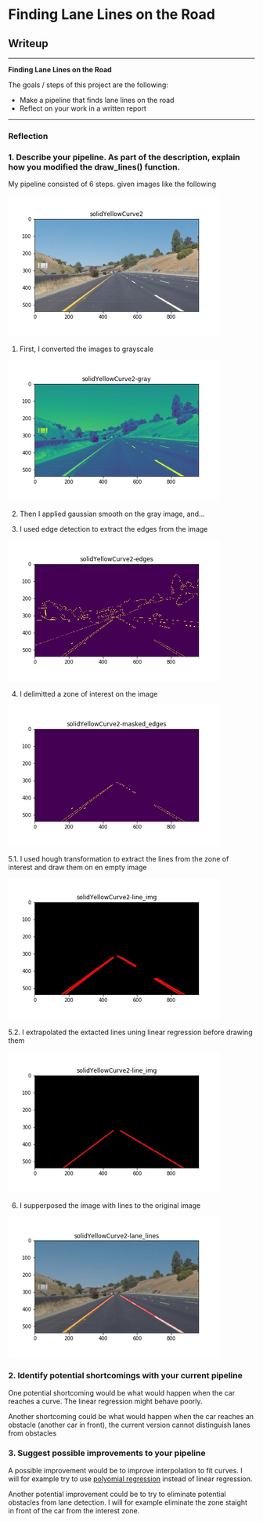 # **Finding Lane Lines on the Road** 

## Writeup

---

**Finding Lane Lines on the Road**

The goals / steps of this project are the following:
* Make a pipeline that finds lane lines on the road
* Reflect on your work in a written report


[//]: # (Image References)

[original]: ./report/original.jpg "Original image"
[gray]: ./report/gray.jpg "Gay image"
[edges]: ./report/edges.jpg "Edges"
[masked_edges]: ./report/masked_edges.jpg "Zone of interest"
[line_img]: ./report/line_img.jpg "Lines on an empty image"
[line_img_extrapolated]: ./report/line_img_extrapolated.jpg "extrapolated lines on an empty image"
[lane_lines]: ./report/lane_lines.jpg "Original image with lane lines added"

---

### Reflection

### 1. Describe your pipeline. As part of the description, explain how you modified the draw_lines() function.

My pipeline consisted of 6 steps. given images like the following

![alt text][original]

1. First, I converted the images to grayscale

![alt text][gray]

2. Then I applied gaussian smooth on the gray image, and...

3. I used edge detection to extract the edges from the image

![alt text][edges]

4. I delimitted a zone of interest on the image

![alt text][masked_edges]

5.1. I used hough transformation to extract the lines from the zone of interest and draw them on en empty image

![alt text][line_img]

5.2. I extrapolated the extacted lines uning linear regression before drawing them

![alt text][line_img_extrapolated]

6. I supperposed  the image with lines to the original image

![alt text][lane_lines]


### 2. Identify potential shortcomings with your current pipeline


One potential shortcoming would be what would happen when the car reaches a curve. The linear regression might behave
poorly.

Another shortcoming could be what would happen when the car reaches an obstacle (another car in front), the current version
cannot distinguish lanes from obstacles


### 3. Suggest possible improvements to your pipeline

A possible improvement would be to improve interpolation to fit curves. I will for example try to use [polyomial regression](https://docs.scipy.org/doc/numpy/reference/generated/numpy.polyfit.html) instead of linear regression.

Another potential improvement could be to try to eliminate potential obstacles from lane detection. I will for example
eliminate the zone staight in front of the car from the interest zone.
